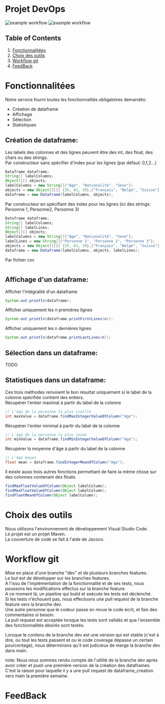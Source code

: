 # Projet DevOps
![example workflow](https://github.com/perringe/project_devops/actions/workflows/action_onmain.yml/badge.svg)
![example workflow](https://github.com/perringe/project_devops/actions/workflows/action_onbranch.yml/badge.svg)

## Table of Contents
1. [Fonctionnalitées](#fonctionnalitées)
2. [Choix des outils](#choix-des-outils)
3. [Workflow git](#workflow-git)
4. [FeedBack](#feedback)

# Fonctionnalitées
Notre service fourni toutes les fonctionnalités obligatoires demandés:
- Création de dataframe
- Affichage
- Sélection
- Statistiques

## Création de dataframe:  
Les labels des colonnes et des lignes peuvent être des int, des float, des chars ou des strings.  
Par constructeur sans spécifier d'index pour les lignes (par défaut: 0,1,2...)  
```java
Dataframe dataframe;
String[] labelColumns;
Object[][] objects;
labelColumns = new String[]{"Age", "Nationalité", "Sexe"};
objects = new Object[][]{ {35, 63, 39},{"Français", "Belge", "Suisse"},{'H', 'F', 'H'} };
dataframe = new Dataframe(labelColumns, objects);
```
Par constructeur en spécifiant des index pour les lignes (ici des strings: Personne 1, Personne2, Personne 3)
```java
Dataframe dataframe;
String[] labelColumns;
String[] labelLines;
Object[][] objects;
labelColumns = new String[]{"Age", "Nationalité", "Sexe"};
labelLines = new String[]{"Personne 1", "Personne 2", "Personne 3"};
objects = new Object[][]{ {35, 63, 39},{"Français", "Belge", "Suisse"},{'H', 'F', 'H'} };
dataframe = new Dataframe(labelColumns, objects, labelLines);
```
Par fichier csv
```java

```
## Affichage d'un dataframe:  
Afficher l'intégralité d'un dataframe
```java
System.out.println(dataframe);
```
Afficher uniquement les n premières lignes
```java
System.out.println(dataframe.printFirstLines(n));
```

Afficher uniquement les n dernières lignes
```java
System.out.println(dataframe.printLastLines(n));
```
## Sélection dans un dataframe:  
TODO
## Statistiques dans un dataframe: 
Ces trois méthodes renvoient le bon résultat uniquement si le label de la colonne spécifiée contient des entiers.  
Récupérer l'entier maximal à partir du label de la colonne  
```java
// L'âge de la personne la plus vieille
int maxValue = dataframe.findMaxIntegerValueOfColumn("Age");
```
Récupérer l'entier minimal à partir du label de la colonne  
```java
// L'âge de la personne la plus jeune
int minValue = dataframe.findMinIntegerValueOfColumn("Age");
```
Récupérer la moyenne d'âge à partir du label de la colonne  
```java
// L'âge moyen
float mean = dataframe.findIntegerMeanOfColumn("Age");
```

Il existe aussi trois autres fonctions permettant de faire la même chose sur des colonnes contenant des floats.
```java
findMaxFloatValueOfColumn(Object labelColumn);
findMaxFloatValueOfColumn(Object labelColumn);
findFloatMeanOfColumn(Object labelColumn);
```

# Choix des outils
Nous utilisons l'environnement de développement Visual Studio Code.  
Le projet est un projet Maven.  
La couverture de code se fait à l'aide de Jacoco.  

# Workflow git
Mise en place d'une branche "dev" et de plusieurs branches features.  
Le but est de développer sur les branches features.   
A l'issu de l'implémentation de la fonctionnalité et de ses tests, nous poussons les modifications effectus sur la branche feature.  
A ce moment là, un pipeline qui build et exécute les tests est déclenché.  
Si les tests n'échouent pas, nous effectuons une pull request de la branche feature vers la branche dev.  
Une autre personne que le codeur passe en revue le code écrit, et fais des commentaires si besoin.  
La pull request est acceptée lorsque les tests sont validés et que l'ensemble des fonctionnalités désirés sont testés.  

Lorsque le contenu de la branche dev est une version qui est stable (c'est à dire, où tout les tests passent et ou le code coverage dépasse un certain pourcentage), nous déterminons qu'il est judicieux de merge la branche dev dans main.

note: Nous nous sommes rendu compte de l'utilité de la branche dev après avoir créer et push une première version de la création des dataframes.
C'est la raison pour laquelle il y a une pull request de dataframe_creation vers main la première semaine.  

# FeedBack
